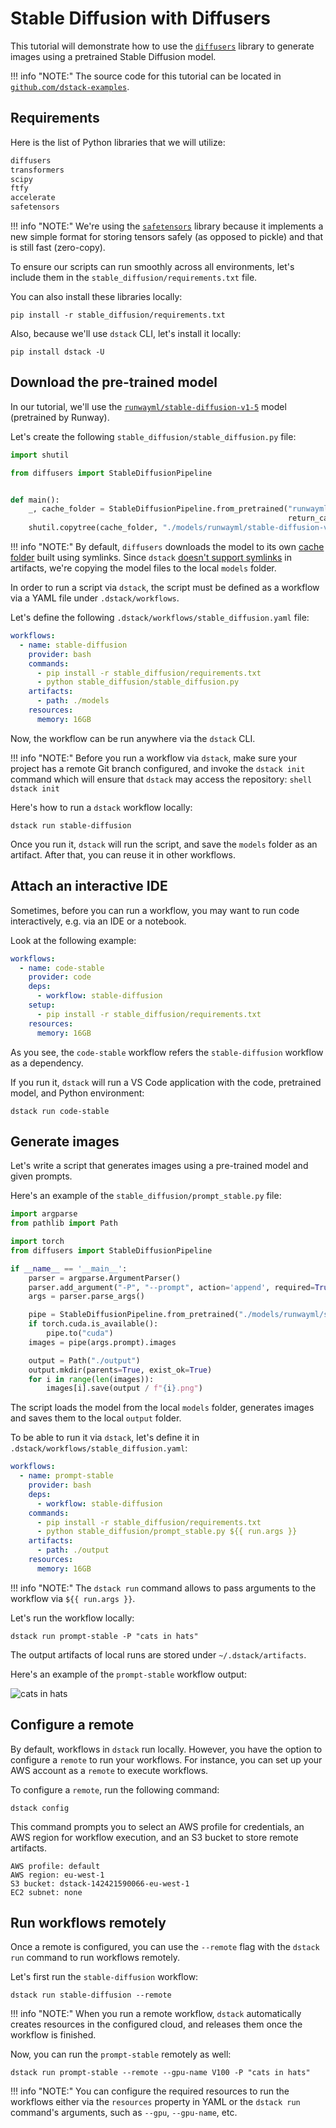 # Stable Diffusion with Diffusers

This tutorial will demonstrate how to use the [`diffusers`](https://github.com/huggingface/diffusers) library to generate images using 
a pretrained Stable Diffusion model.

!!! info "NOTE:"
    The source code for this tutorial can be located in [`github.com/dstack-examples`](https://github.com/dstackai/dstack-examples/tree/main/stable_diffusion).

## Requirements

Here is the list of Python libraries that we will utilize:

```txt
diffusers
transformers
scipy
ftfy
accelerate
safetensors
```

!!! info "NOTE:"
    We're using the [`safetensors`](https://github.com/huggingface/safetensors) library because it implements a new simple format for storing tensors safely (as opposed
    to pickle) and that is still fast (zero-copy).

To ensure our scripts can run smoothly across all environments, let's include them in
the `stable_diffusion/requirements.txt` file.

You can also install these libraries locally:

```shell
pip install -r stable_diffusion/requirements.txt
```

Also, because we'll use `dstack` CLI, let's install it locally:

```shell
pip install dstack -U
```

## Download the pre-trained model

In our tutorial, we'll use the [`runwayml/stable-diffusion-v1-5`](https://huggingface.co/runwayml/stable-diffusion-v1-5) model (pretrained by Runway).

Let's create the following `stable_diffusion/stable_diffusion.py` file:

```python
import shutil

from diffusers import StableDiffusionPipeline


def main():
    _, cache_folder = StableDiffusionPipeline.from_pretrained("runwayml/stable-diffusion-v1-5",
                                                              return_cached_folder=True)
    shutil.copytree(cache_folder, "./models/runwayml/stable-diffusion-v1-5", dirs_exist_ok=True)
```

!!! info "NOTE:"
    By default, `diffusers` downloads the model to its own [cache folder](https://huggingface.co/docs/datasets/cache) built using symlinks.
    Since `dstack` [doesn't support symlinks](https://github.com/dstackai/dstack/issues/180) in artifacts, we're copying the model files to the local `models` folder. 

In order to run a script via `dstack`, the script must be defined as a workflow via a YAML file
under `.dstack/workflows`.

Let's define the following `.dstack/workflows/stable_diffusion.yaml` file:

```yaml
workflows:
  - name: stable-diffusion
    provider: bash
    commands:
      - pip install -r stable_diffusion/requirements.txt
      - python stable_diffusion/stable_diffusion.py
    artifacts:
      - path: ./models
    resources:
      memory: 16GB
```

Now, the workflow can be run anywhere via the `dstack` CLI.

!!! info "NOTE:"
    Before you run a workflow via `dstack`, make sure your project has a remote Git branch configured,
    and invoke the `dstack init` command which will ensure that `dstack` may access the repository:
    ```shell
    dstack init
    ```

Here's how to run a `dstack` workflow locally:

```shell
dstack run stable-diffusion
```

Once you run it, `dstack` will run the script, and save the `models` folder as an artifact.
After that, you can reuse it in other workflows.

## Attach an interactive IDE

Sometimes, before you can run a workflow, you may want to run code interactively,
e.g. via an IDE or a notebook.

Look at the following example:

```yaml
workflows:
  - name: code-stable
    provider: code
    deps:
      - workflow: stable-diffusion
    setup:
      - pip install -r stable_diffusion/requirements.txt
    resources:
      memory: 16GB
```

As you see, the `code-stable` workflow refers the `stable-diffusion` workflow as a dependency.

If you run it, `dstack` will run a VS Code application with the code, pretrained model,
and Python environment:

```shell 
dstack run code-stable
```

## Generate images

Let's write a script that generates images using a pre-trained model and given prompts.

Here's an example of the `stable_diffusion/prompt_stable.py` file:

```python
import argparse
from pathlib import Path

import torch
from diffusers import StableDiffusionPipeline

if __name__ == '__main__':
    parser = argparse.ArgumentParser()
    parser.add_argument("-P", "--prompt", action='append', required=True)
    args = parser.parse_args()

    pipe = StableDiffusionPipeline.from_pretrained("./models/runwayml/stable-diffusion-v1-5", local_files_only=True)
    if torch.cuda.is_available():
        pipe.to("cuda")
    images = pipe(args.prompt).images

    output = Path("./output")
    output.mkdir(parents=True, exist_ok=True)
    for i in range(len(images)):
        images[i].save(output / f"{i}.png")
```

The script loads the model from the local `models` folder, generates images and saves them to the 
local `output` folder.

To be able to run it via `dstack`, let's define it in `.dstack/workflows/stable_diffusion.yaml`:

```yaml
workflows:
  - name: prompt-stable
    provider: bash
    deps:
      - workflow: stable-diffusion
    commands:
      - pip install -r stable_diffusion/requirements.txt
      - python stable_diffusion/prompt_stable.py ${{ run.args }}
    artifacts:
      - path: ./output
    resources:
      memory: 16GB
```

!!! info "NOTE:"
    The `dstack run` command allows to pass arguments to the workflow via `${{ run.args }}`.

Let's run the workflow locally:

```shell
dstack run prompt-stable -P "cats in hats" 
```

The output artifacts of local runs are stored under `~/.dstack/artifacts`.

Here's an example of the `prompt-stable` workflow output:

![cats in hats](cats-in-hats.png)

## Configure a remote

By default, workflows in `dstack` run locally. However, you have the option to configure a `remote` to run your
workflows.
For instance, you can set up your AWS account as a `remote` to execute workflows.

To configure a `remote`, run the following command:

```shell
dstack config
```

This command prompts you to select an AWS profile for credentials, an AWS region for workflow execution, and an S3
bucket to store remote artifacts.

```shell
AWS profile: default
AWS region: eu-west-1
S3 bucket: dstack-142421590066-eu-west-1
EC2 subnet: none
```

## Run workflows remotely

Once a remote is configured, you can use the `--remote` flag with the `dstack run` command
to run workflows remotely.

Let's first run the `stable-diffusion` workflow:

```shell
dstack run stable-diffusion --remote
```

!!! info "NOTE:"
    When you run a remote workflow, `dstack` automatically creates resources in the configured cloud,
    and releases them once the workflow is finished.

Now, you can run the `prompt-stable` remotely as well:

```shell
dstack run prompt-stable --remote --gpu-name V100 -P "cats in hats"
```

!!! info "NOTE:"
    You can configure the required resources to run the workflows either via the `resources` property in YAML
    or the `dstack run` command's arguments, such as `--gpu`, `--gpu-name`, etc.